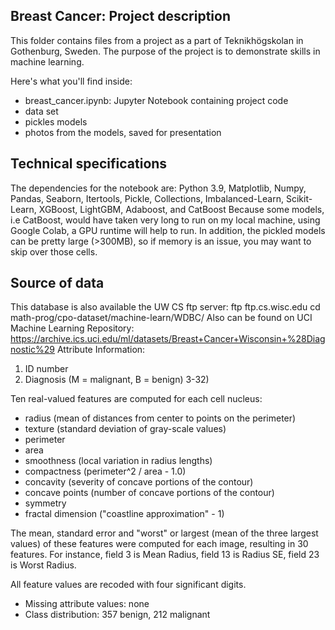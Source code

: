 ## Breast Cancer: Project description
This folder contains files from a project as a part of Teknikhögskolan in Gothenburg, Sweden. The purpose of the project is to demonstrate skills in machine learning.

Here's what you'll find inside:

* breast_cancer.ipynb: Jupyter Notebook containing project code
* data set
* pickles models
* photos from the models, saved for presentation

## Technical specifications
The dependencies for the notebook are: Python 3.9, Matplotlib, Numpy, Pandas, Seaborn, Itertools, Pickle, Collections, Imbalanced-Learn, Scikit-Learn, XGBoost, LightGBM, Adaboost, and CatBoost
Because some models, i.e CatBoost, would have taken very long to run on my local machine, using Google Colab,  a GPU runtime will help to run. 
 In addition, the pickled models can be pretty large (>300MB), so if memory is an issue, you may want to skip over those cells.

## Source of data
This database is also available  the UW CS ftp server:
ftp ftp.cs.wisc.edu
cd math-prog/cpo-dataset/machine-learn/WDBC/
Also can be found on UCI Machine Learning Repository: https://archive.ics.uci.edu/ml/datasets/Breast+Cancer+Wisconsin+%28Diagnostic%29 
Attribute Information:
1) ID number
2) Diagnosis (M = malignant, B = benign)
3-32)

Ten real-valued features are computed for each cell nucleus:
* radius (mean of distances from center to points on the perimeter)
* texture (standard deviation of gray-scale values)
* perimeter
* area
* smoothness (local variation in radius lengths)
* compactness (perimeter^2 / area - 1.0)
* concavity (severity of concave portions of the contour)
* concave points (number of concave portions of the contour)
* symmetry
* fractal dimension ("coastline approximation" - 1)
 
The mean, standard error and "worst" or largest (mean of the three largest values) of these features were computed for each image, resulting in 30 features. For instance, field 3 is Mean Radius, field 13 is Radius SE, field 23 is Worst Radius.

All feature values are recoded with four significant digits.
* Missing attribute values: none
* Class distribution: 357 benign, 212 malignant
